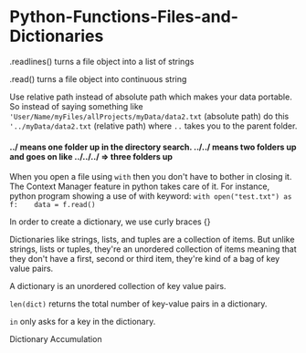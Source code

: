 # Python-Functions-Files-and-Dictionaries
.readlines() turns a file object into a list of strings

.read() turns a file object into continuous string

Use relative path instead of absolute path which makes your data portable. So instead of saying something like `'User/Name/myFiles/allProjects/myData/data2.txt` (absolute path) do this `'../myData/data2.txt` (relative path) where `..` takes you to the parent folder.

#### ../ means one folder up in the directory search. ../../ means two folders up and goes on like ../../../ => three folders up

When you open a file using `with` then you don't have to bother in closing it. The Context Manager feature in python takes care of it. For instance, python program showing a use of with keyword:
` with open("test.txt") as f:   
    data = f.read()
 `

In order to create a dictionary, we use curly braces {}

Dictionaries like strings, lists, and tuples are a collection of items. But unlike strings, lists or tuples, they're an unordered collection of items meaning that they don't have a first, second or third item, they're kind of a bag of key value pairs.

A dictionary is an unordered collection of key value pairs.

`len(dict)` returns the total number of key-value pairs in a dictionary.

`in` only asks for a key in the dictionary.

Dictionary Accumulation















































